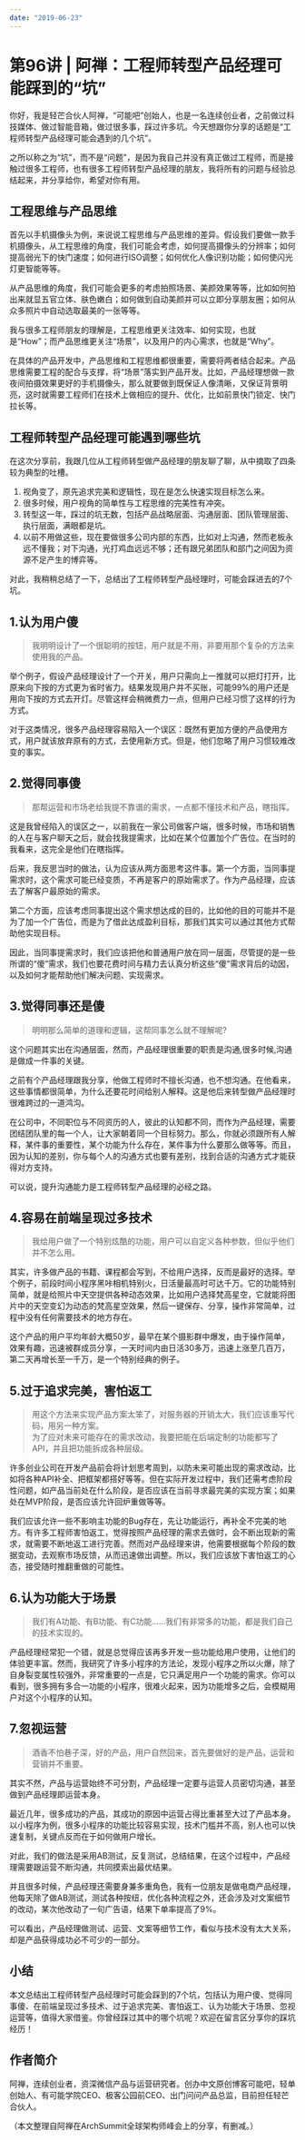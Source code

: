 ```yaml
---
date: "2019-06-23"
---  
```

      
# 第96讲 | 阿禅：工程师转型产品经理可能踩到的“坑”
你好，我是轻芒合伙人阿禅，“可能吧”创始人，也是一名连续创业者，之前做过科技媒体、做过智能音箱，做过很多事，踩过许多坑。今天想跟你分享的话题是“工程师转型产品经理可能会遇到的几个坑”。

之所以称之为“坑”，而不是“问题”，是因为我自己并没有真正做过工程师，而是接触过很多工程师，也有很多工程师转型产品经理的朋友，我将所有的问题与经验总结起来，并分享给你，希望对你有用。

## 工程思维与产品思维

首先以手机摄像头为例，来说说工程思维与产品思维的差异。假设我们要做一款手机摄像头，从工程思维的角度，我们可能会考虑，如何提高摄像头的分辨率；如何提高弱光下的快门速度；如何进行ISO调整；如何优化人像识别功能；如何使闪光灯更智能等等。

从产品思维的角度，我们可能会更多的考虑拍照场景、美颜效果等等，比如如何拍出来就显五官立体、肤色嫩白；如何做到自动美颜并可以立即分享朋友圈；如何从众多照片中自动选取最美的一张等等。

我与很多工程师朋友的理解是，工程思维更关注效率、如何实现，也就是“How”；而产品思维更关注“场景”，以及用户的内心需求，也就是“Why”。

在具体的产品开发中，产品思维和工程思维都很重要，需要将两者结合起来。产品思维需要工程的配合与支撑，将“场景”落实到产品开发。比如，产品经理想做一款夜间拍摄效果更好的手机摄像头，那么就要做到既保证人像清晰，又保证背景明亮，这时就需要工程师们在技术上做相应的提升、优化，比如前景快门锁定、快门拉长等。

<!-- [[[read_end]]] -->

## 工程师转型产品经理可能遇到哪些坑

在这次分享前，我跟几位从工程师转型做产品经理的朋友聊了聊，从中摘取了四条较为典型的吐槽。

1.  视角变了，原先追求完美和逻辑性，现在是怎么快速实现目标怎么来。
2.  很多时候，用户视角的简单性与工程思维的完美性有冲突。
3.  转型这一年，踩过的坑无数，包括产品战略层面、沟通层面、团队管理层面、执行层面，满眼都是坑。
4.  以前不用做这些，现在要做很多公司内部的东西，比如对上沟通，然而老板永远不懂我；对下沟通，光打鸡血远远不够；还有跟兄弟团队和部门之间因为资源不足产生的博弈等。

对此，我稍稍总结了一下，总结出了工程师转型产品经理时，可能会踩进去的7个坑。

## 1.认为用户傻

> 我明明设计了一个很聪明的按钮，用户就是不用，非要用那个复杂的方法来使用我的产品。

举个例子，假设产品经理设计了一个开关，用户只需向上一推就可以把灯打开，比原来向下按的方式更为省时省力。结果发现用户并不买账，可能99\%的用户还是用向下按的方式去开灯。尽管这样会稍微费力一点，但用户已经习惯了这样的行为方式。

对于这类情况，很多产品经理容易陷入一个误区：既然有更加方便的产品使用方式，用户就该放弃原有的方式，去使用新方式。但是，他们忽略了用户习惯较难改变的事实。

## 2.觉得同事傻

> 那帮运营和市场老给我提不靠谱的需求，一点都不懂技术和产品，瞎指挥。

这是我曾经陷入的误区之一，以前我在一家公司做客户端，很多时候，市场和销售的人在与客户聊天之后，就会找我提需求，比如在某个位置加个广告位。在当时的我看来，这完全是他们在瞎指挥。

后来，我反思当时的做法，认为应该从两方面思考这件事。第一个方面，当同事提需求时，这个需求可能已经变质，不再是客户的原始需求了。作为产品经理，应该去了解客户最原始的需求。

第二个方面，应该考虑同事提出这个需求想达成的目的，比如他的目的可能并不是为了加一个广告位，而是为了借此达成盈利目标，那我们其实可以通过其他方式帮助他实现目标。

因此，当同事提需求时，我们应该把他和普通用户放在同一层面，尽管提的是一些所谓的“傻”需求，我们也要花费时间与精力去认真分析这些“傻”需求背后的动因，以及如何才能帮助他们解决问题、实现需求。

## 3.觉得同事还是傻

> 明明那么简单的道理和逻辑，这帮同事怎么就不理解呢\?

这个问题其实出在沟通层面，然而，产品经理很重要的职责是沟通,很多时候,沟通是做成一件事的关键。

之前有个产品经理跟我分享，他做工程师时不擅长沟通，也不想沟通。在他看来，这些事情都很简单，为什么还要花时间给别人解释。这是他后来转型做产品经理时很难跨过的一道鸿沟。

在公司中，不同职位与不同资历的人，彼此的认知都不同，而作为产品经理，需要团结团队里的每一个人，让大家朝着同一个目标努力。那么，你就必须跟所有人解释，某件事的重要性，某个功能为什么存在，某件事为什么要那么做等等。而且，因为认知的差别，你与每个人的沟通方式也要有差别，找到合适的沟通方式才能获得对方支持。

可以说，提升沟通能力是工程师转型产品经理的必经之路。

## 4.容易在前端呈现过多技术

> 我给用户做了一个特别炫酷的功能，用户可以自定义各种参数，但似乎他们并不怎么用。

其实，许多做产品的书籍、课程都会写到，不给用户选择，反而是最好的选择。举个例子，前段时间小程序黑咔相机特别火，日活量最高时可达千万。它的功能特别简单，就是给照片中天空提供各种动态效果，比如用户选择梵高星空，它就能将图片中的天空变幻为动态的梵高星空效果，然后一键保存、分享，操作非常简单，过程中没有任何需要技术的地方存在。

这个产品的用户平均年龄大概50岁，最早在某个摄影群中爆发，由于操作简单，效果有趣，迅速被群成员分享，一天时间内由日活30多万，迅速上涨至几百万，第二天再增长至一千万，是一个特别经典的例子。

## 5.过于追求完美，害怕返工

> 用这个方法来实现产品方案太笨了，对服务器的开销太大，我们应该重写代码，用另一种方案。  
> 为了应对未来可能存在的需求改动，我要把能在后端定制的功能都写了API，并且把功能拆成各种层级。

许多创业公司在开发产品前会将计划思考周到，以防未来可能出现的需求改动，比如将各种API补全、把框架都搭好等等。但在实际开发过程中，我们还需考虑阶段性问题，如产品当前处在什么阶段，是否应该在当前寻求最完美的实现方案；如果处在MVP阶段，是否应该允许回炉重做等等。

我们应该允许一些不影响主功能的Bug存在，先让功能运行，再补全不完美的地方。有许多工程师害怕返工，觉得按照产品经理的需求去做时，会不断出现新的需求，就需要不断地返工进行完善。然而对产品经理来讲，他需要根据每个阶段的数据变动，去观察市场反馈，从而迅速做出调整。所以，我们应该放下害怕返工的心态，接受随时推翻重做的可能性。

## 6.认为功能大于场景

> 我们有A功能、有B功能、有C功能……我们有非常多的功能，都是我们自己的技术实现的。

产品经理经常犯一个错，就是总觉得应该再多开发一些功能给用户使用，让他们的体验更丰富。然而，我研究了许多小程序的方法论，发现小程序之所以火爆，除了自身裂变属性较强外，非常重要的一点是，它只满足用户一个功能的需求。你可以看到，很多拥有多合一功能的小程序，很难火起来，因为功能增多之后，会模糊用户对这个小程序的认知。

## 7.忽视运营

> 酒香不怕巷子深，好的产品，用户自然回来，首先要做好的是产品，运营和营销并不重要。

其实不然，产品与运营始终不可分割，产品经理一定要与运营人员密切沟通，甚至做到产品经理即运营本身。

最近几年，很多成功的产品，其成功的原因中运营占得比重甚至大过了产品本身。以小程序为例，很多小程序的功能比较容易实现，技术门槛并不高，别人也可以快速复制，关键点反而在于如何做用户增长。

对此，我们的做法是采用AB测试，反复测试，总结结果，在这个过程中，产品经理需要跟运营不断沟通，共同摸索出最优结果。

并且很多时候，产品经理还需要身兼多重角色，我有一位朋友是做电商产品经理，他每天除了做AB测试，测试各种按纽，优化各种流程之外，还会涉及对文案细节的改动，某次他改动了一句广告语，结果下单率提高了9\%。

可以看出，产品经理做测试、运营、文案等细节工作，看似与技术没有太大关系，却是产品获得成功必不可少的一部分。

## 小结

本文总结出工程师转型产品经理时可能会踩到的7个坑，包括认为用户傻、觉得同事傻、在前端呈现过多技术、过于追求完美、害怕返工、认为功能大于场景、忽视运营等，值得大家借鉴。你曾经踩过其中的哪个坑呢？欢迎在留言区分享你的踩坑经历！

## 作者简介

阿禅，连续创业者，资深微信产品与运营研究者。创办中文原创博客可能吧，轻单创始人、有可能学院CEO、极客公园前CEO、出门问问产品总监，目前担任轻芒合伙人。

（本文整理自阿禅在ArchSummit全球架构师峰会上的分享，有删减。）